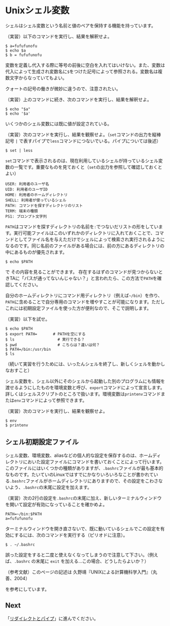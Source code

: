 # Unixシェル変数

シェルはシェル変数という名前と値のペアを保持する機能を持っています。

（実習）以下のコマンドを実行し、結果を解釈せよ。
```
$ a=fufufunofu
$ echo $a
$ b = fufufunofu
```
変数を定義し代入する際に等号の前後に空白を入れてはいけない。また、変数は代入によって生成され変数名に`$`をつけた記号によって参照される。変数名は複数文字からなっていてもよい。

クォートの記号の働きが微妙に違うので、注意されたい。

（実習）上のコマンドに続き、次のコマンドを実行し、結果を解釈せよ。
```
$ echo "$a"
$ echo '$a'
```

いくつかのシェル変数には既に値が設定されている。

（実習）次のコマンドを実行し、結果を観察せよ。（`set`コマンドの出力を縦棒記号 `|` で表すパイプで`less`コマンドにつないでいる。パイプについては後述）
```
$ set | less
```

`set`コマンドで表示されるのは、現在利用しているシェルが持っているシェル変数の一覧です。重要なものを見ておくと（`set`の出力を参照して確認しておくとよい）
```
USER: 利用者のユーザ名
UID: 利用者のユーザID
HOME: 利用者のホームディレクトリ
SHELL: 利用者が使っているシェル
PATH: コマンドを探すディレクトリのリスト
TERM: 端末の種類
PS1: プロンプト文字列
```
`PATH`はコマンドを探すディレクトリの名前を`:`でつないだリストの形をしています。実行可能ファイルはこのいずれかのディレクトリに入れておくことで、コマンドとしてファイル名を与えただけでシェルによって検索され実行されるようになるのです。同じ名前のファイルがある場合には、前の方にあるディレクトリの中にあるものが優先されます。
```
$ echo $PATH
```
で その内容を見ることができます。
存在するはずのコマンドが見つからないときTAに「パスが通ってないんじゃない？」と言われたら、この方法で`PATH`を確認してください。

自分のホームディレクトリにコマンド用ディレクトリ（例えば`~/bin`）を作り、`PATH`に含めることで自分専用のコマンドを増やすことが可能になります。ただしこれには初期設定ファイルを使った方が便利なので、そこで説明します。

（実習）以下を試せ。
```
$ echo $PATH
$ export PATH=       # PATHを空にする
$ ls                   # 実行できる？
$ pwd                  # こちらは？違いは何？
$ PATH=/bin:/usr/bin
$ ls
```
 （続いて実習を行うためには、いったんシェルを終了し、新しくシェルを動かしなおすこと）

シェル変数を、シェル以外にそのシェルから起動した別のプログラムにも情報を渡せるようにしたものを環境変数と呼び、`export`コマンドによって宣言します。詳しくはシェルスクリプトのところで扱います。環境変数は`printenv`コマンドまたは`env`コマンドによって参照できます。

（実習）次のコマンドを実行し、結果を観察せよ。
```
$ env
$ printenv
```

## シェル初期設定ファイル

シェル変数、環境変数、aliasなどの個人的な設定を保存するのは、ホームディレクトリにおいた設定ファイルにコマンドを書いておくことによって行います。このファイルにはいくつかの種類がありますが、`.bashrc`ファイルが最も基本的なものです。たいていのLinuxではすでにかなりいろいろなことが書かれている`.bashrc`ファイルがホームディレクトリにありますので、その設定をこわさないよう、`.bashrc`の末尾に設定を加えます。

（実習）次の2行の設定を`.bashrc`の末尾に加え、新しいターミナルウィンドウを開いて設定が有効になっていることを確かめよ。
```
PATH=~/bin:$PATH
a=fufufunofu
```
ターミナルウィンドウを開き直さないで、既に動いているシェルでこの設定を有効にするには、次のコマンドを実行する（ピリオドに注意）。
```
$ . ~/.bashrc
```
誤った設定をすると二度と使えなくなってしまうので注意して下さい。（例えば、`.bashrc` の末尾に `exit` を加える…この場合、どうしたらよいか？）

（参考文献）このページの記述は
久野靖『UNIXによる計算機科学入門』（丸善、2004）

を参考にしています。

## Next
「[リダイレクトとパイプ](contents/linux/pipe.md)」に進んでください。
